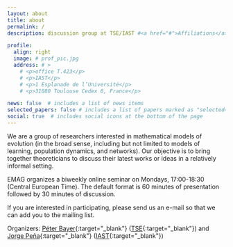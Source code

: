 ```yaml
---
layout: about
title: about
permalink: /
description: discussion group at TSE/IAST #<a href="#">Affiliations</a>. Address. Contacts. Moto. Etc.

profile:
  align: right
  image: # prof_pic.jpg
  address: # >
    # <p>office T.423</p>
    # <p>IAST</p>
    # <p>1 Esplanade de l’Université</p>
    # <p>31080 Toulouse Cedex 6, France</p>

news: false  # includes a list of news items
selected_papers: false # includes a list of papers marked as "selected={true}"
social: true  # includes social icons at the bottom of the page
---
```


We are a group of researchers interested in mathematical models of evolution (in the broad sense, including but not limited to models of learning, population dynamics, and networks).
Our objective is to bring together theoreticians to discuss their latest works or ideas in a relatively informal setting.

EMAG organizes a biweekly online seminar on Mondays, 17:00-18:30 (Central European Time).
The default format is 60 minutes of presentation followed by 30 minutes of discussion.

If you are interested in participating, please send us an e-mail so that we can add you to the mailing list.

Organizers: [Péter Bayer](https://www.sites.google.com/view/peterbayer){:target="\_blank"} ([TSE](https://www.tse-fr.eu/){:target="\_blank"}) and [Jorge Peña](https://jorgeapenas.github.io/){:target="\_blank"} ([IAST](https://www.iast.fr/){:target="\_blank"})
